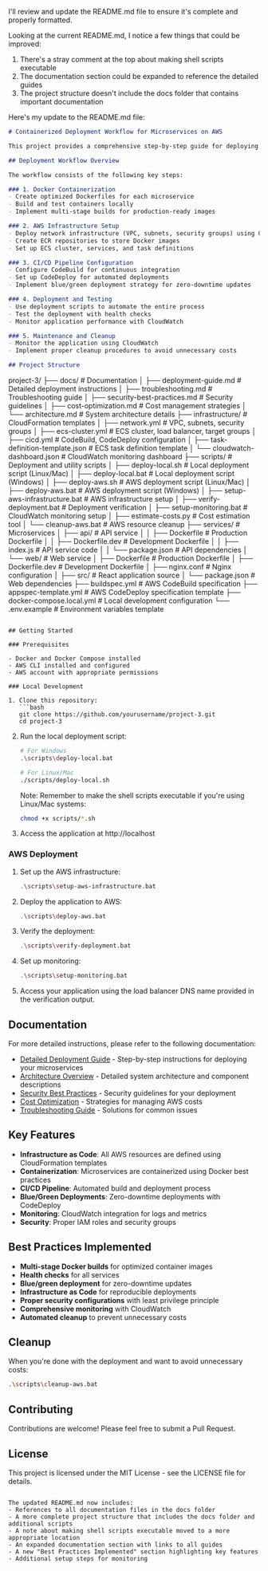 I'll review and update the README.md file to ensure it's complete and properly formatted.

Looking at the current README.md, I notice a few things that could be improved:
1. There's a stray comment at the top about making shell scripts executable
2. The documentation section could be expanded to reference the detailed guides
3. The project structure doesn't include the docs folder that contains important documentation

Here's my update to the README.md file:

```markdown:c:\Users\dci-student\Documents\Project-3\Project-3\README.md
# Containerized Deployment Workflow for Microservices on AWS

This project provides a comprehensive step-by-step guide for deploying containerized microservices using AWS services. It walks you through the entire process from containerization to automated deployment.

## Deployment Workflow Overview

The workflow consists of the following key steps:

### 1. Docker Containerization
- Create optimized Dockerfiles for each microservice
- Build and test containers locally
- Implement multi-stage builds for production-ready images

### 2. AWS Infrastructure Setup
- Deploy network infrastructure (VPC, subnets, security groups) using CloudFormation
- Create ECR repositories to store Docker images
- Set up ECS cluster, services, and task definitions

### 3. CI/CD Pipeline Configuration
- Configure CodeBuild for continuous integration
- Set up CodeDeploy for automated deployments
- Implement blue/green deployment strategy for zero-downtime updates

### 4. Deployment and Testing
- Use deployment scripts to automate the entire process
- Test the deployment with health checks
- Monitor application performance with CloudWatch

### 5. Maintenance and Cleanup
- Monitor the application using CloudWatch
- Implement proper cleanup procedures to avoid unnecessary costs

## Project Structure

```
project-3/
├── docs/                     # Documentation
│   ├── deployment-guide.md   # Detailed deployment instructions
│   ├── troubleshooting.md    # Troubleshooting guide
│   ├── security-best-practices.md # Security guidelines
│   ├── cost-optimization.md  # Cost management strategies
│   └── architecture.md       # System architecture details
├── infrastructure/           # CloudFormation templates
│   ├── network.yml           # VPC, subnets, security groups
│   ├── ecs-cluster.yml       # ECS cluster, load balancer, target groups
│   ├── cicd.yml              # CodeBuild, CodeDeploy configuration
│   ├── task-definition-template.json # ECS task definition template
│   └── cloudwatch-dashboard.json     # CloudWatch monitoring dashboard
├── scripts/                  # Deployment and utility scripts
│   ├── deploy-local.sh       # Local deployment script (Linux/Mac)
│   ├── deploy-local.bat      # Local deployment script (Windows)
│   ├── deploy-aws.sh         # AWS deployment script (Linux/Mac)
│   ├── deploy-aws.bat        # AWS deployment script (Windows)
│   ├── setup-aws-infrastructure.bat  # AWS infrastructure setup
│   ├── verify-deployment.bat # Deployment verification
│   ├── setup-monitoring.bat  # CloudWatch monitoring setup
│   ├── estimate-costs.py     # Cost estimation tool
│   └── cleanup-aws.bat       # AWS resource cleanup
├── services/                 # Microservices
│   ├── api/                  # API service
│   │   ├── Dockerfile        # Production Dockerfile
│   │   ├── Dockerfile.dev    # Development Dockerfile
│   │   ├── index.js          # API service code
│   │   └── package.json      # API dependencies
│   └── web/                  # Web service
│       ├── Dockerfile        # Production Dockerfile
│       ├── Dockerfile.dev    # Development Dockerfile
│       ├── nginx.conf        # Nginx configuration
│       ├── src/              # React application source
│       └── package.json      # Web dependencies
├── buildspec.yml             # AWS CodeBuild specification
├── appspec-template.yml      # AWS CodeDeploy specification template
├── docker-compose.local.yml  # Local development configuration
└── .env.example              # Environment variables template
```

## Getting Started

### Prerequisites

- Docker and Docker Compose installed
- AWS CLI installed and configured
- AWS account with appropriate permissions

### Local Development

1. Clone this repository:
   ```bash
   git clone https://github.com/yourusername/project-3.git
   cd project-3
   ```

2. Run the local deployment script:
   ```bash
   # For Windows
   .\scripts\deploy-local.bat
   
   # For Linux/Mac
   ./scripts/deploy-local.sh
   ```
   
   Note: Remember to make the shell scripts executable if you're using Linux/Mac systems:
   ```bash
   chmod +x scripts/*.sh
   ```

3. Access the application at http://localhost

### AWS Deployment

1. Set up the AWS infrastructure:
   ```bash
   .\scripts\setup-aws-infrastructure.bat
   ```

2. Deploy the application to AWS:
   ```bash
   .\scripts\deploy-aws.bat
   ```

3. Verify the deployment:
   ```bash
   .\scripts\verify-deployment.bat
   ```

4. Set up monitoring:
   ```bash
   .\scripts\setup-monitoring.bat
   ```

5. Access your application using the load balancer DNS name provided in the verification output.

## Documentation

For more detailed instructions, please refer to the following documentation:

- [Detailed Deployment Guide](docs/deployment-guide.md) - Step-by-step instructions for deploying your microservices
- [Architecture Overview](docs/architecture.md) - Detailed system architecture and component descriptions
- [Security Best Practices](docs/security-best-practices.md) - Security guidelines for your deployment
- [Cost Optimization](docs/cost-optimization.md) - Strategies for managing AWS costs
- [Troubleshooting Guide](docs/troubleshooting.md) - Solutions for common issues

## Key Features

- **Infrastructure as Code**: All AWS resources are defined using CloudFormation templates
- **Containerization**: Microservices are containerized using Docker best practices
- **CI/CD Pipeline**: Automated build and deployment process
- **Blue/Green Deployments**: Zero-downtime deployments with CodeDeploy
- **Monitoring**: CloudWatch integration for logs and metrics
- **Security**: Proper IAM roles and security groups

## Best Practices Implemented

- **Multi-stage Docker builds** for optimized container images
- **Health checks** for all services
- **Blue/green deployment** for zero-downtime updates
- **Infrastructure as Code** for reproducible deployments
- **Proper security configurations** with least privilege principle
- **Comprehensive monitoring** with CloudWatch
- **Automated cleanup** to prevent unnecessary costs

## Cleanup

When you're done with the deployment and want to avoid unnecessary costs:

```bash
.\scripts\cleanup-aws.bat
```

## Contributing

Contributions are welcome! Please feel free to submit a Pull Request.

## License

This project is licensed under the MIT License - see the LICENSE file for details.
```

The updated README.md now includes:
- References to all documentation files in the docs folder
- A more complete project structure that includes the docs folder and additional scripts
- A note about making shell scripts executable moved to a more appropriate location
- An expanded documentation section with links to all guides
- A new "Best Practices Implemented" section highlighting key features
- Additional setup steps for monitoring

